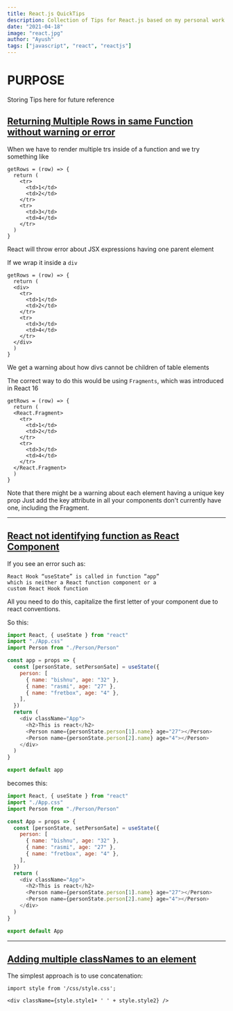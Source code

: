 ```yaml
---
title: React.js QuickTips
description: Collection of Tips for React.js based on my personal work experience
date: "2021-04-18"
image: "react.jpg"
author: "Ayush"
tags: ["javascript", "react", "reactjs"]
---
```


# PURPOSE

Storing Tips here for future reference

## [Returning Multiple Rows in same Function without warning or error](https://stackoverflow.com/a/51875412)

When we have to render multiple trs inside of a function and we try something like

```
getRows = (row) => {
  return (
    <tr>
      <td>1</td>
      <td>2</td>
    </tr>
    <tr>
      <td>3</td>
      <td>4</td>
    </tr>
  )
}
```

React will throw error about JSX expressions having one parent element

If we wrap it inside a `div`

```
getRows = (row) => {
  return (
  <div>
    <tr>
      <td>1</td>
      <td>2</td>
    </tr>
    <tr>
      <td>3</td>
      <td>4</td>
    </tr>
  </div>
  )
}
```

We get a warning about how divs cannot be children of table elements

The correct way to do this would be using `Fragments`, which was introduced in React 16

```
getRows = (row) => {
  return (
  <React.Fragment>
    <tr>
      <td>1</td>
      <td>2</td>
    </tr>
    <tr>
      <td>3</td>
      <td>4</td>
    </tr>
  </React.Fragment>
  )
}
```

Note that there might be a warning about each element having a unique key prop
Just add the key attribute in all your components don't currently have one, including the Fragment.

---

## [React not identifying function as React Component](https://stackoverflow.com/questions/55846641/react-hook-usestate-is-called-in-function-app-which-is-neither-a-react-funct)

If you see an error such as:

```
React Hook “useState” is called in function “app”
which is neither a React function component or a
custom React Hook function
```

All you need to do this, capitalize the first letter of your component due to react conventions.

So this:

```js
import React, { useState } from "react"
import "./App.css"
import Person from "./Person/Person"

const app = props => {
  const [personState, setPersonSate] = useState({
    person: [
      { name: "bishnu", age: "32" },
      { name: "rasmi", age: "27" },
      { name: "fretbox", age: "4" },
    ],
  })
  return (
    <div className="App">
      <h2>This is react</h2>
      <Person name={personState.person[1].name} age="27"></Person>
      <Person name={personState.person[2].name} age="4"></Person>
    </div>
  )
}

export default app
```

becomes this:

```js
import React, { useState } from "react"
import "./App.css"
import Person from "./Person/Person"

const App = props => {
  const [personState, setPersonSate] = useState({
    person: [
      { name: "bishnu", age: "32" },
      { name: "rasmi", age: "27" },
      { name: "fretbox", age: "4" },
    ],
  })
  return (
    <div className="App">
      <h2>This is react</h2>
      <Person name={personState.person[1].name} age="27"></Person>
      <Person name={personState.person[2].name} age="4"></Person>
    </div>
  )
}

export default App
```

---

## [Adding multiple classNames to an element](https://stackoverflow.com/a/39053038/7048915)

The simplest approach is to use concatenation:

```
import style from '/css/style.css';

<div className={style.style1+ ' ' + style.style2} />
```
